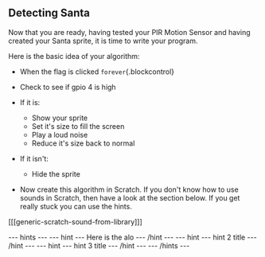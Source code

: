 ## Detecting Santa

Now that you are ready, having tested your PIR Motion Sensor and having created your Santa sprite, it is time to write your program.

Here is the basic idea of your algorithm:
  - When the flag is clicked `forever`{.blockcontrol}
  - Check to see if gpio 4 is high
  - If it is:
    - Show your sprite
	- Set it's size to fill the screen
	- Play a loud noise
	- Reduce it's size back to normal
  - If it isn't:
    - Hide the sprite
	
- Now create this algorithm in Scratch. If you don't know how to use sounds in Scratch, then have a look at the section below. If you get really stuck you can use the hints.

[[[generic-scratch-sound-from-library]]]

--- hints --- --- hint ---
Here is the alo
--- /hint --- --- hint ---
hint 2 title
--- /hint --- --- hint ---
hint 3 title
--- /hint --- --- /hints ---
